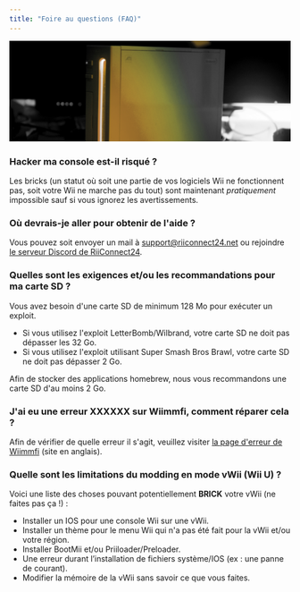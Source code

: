 ```yaml
---
title: "Foire au questions (FAQ)"
---
```


![Logo Wii Jaune de Riiconnect24](/images/Wii_Yellow_Gray.jpg)

### Hacker ma console est-il risqué ?
Les bricks (un statut où soit une partie de vos logiciels Wii ne fonctionnent pas, soit votre Wii ne marche pas du tout) sont maintenant *pratiquement* impossible sauf si vous ignorez les avertissements.

### Où devrais-je aller pour obtenir de l'aide ?
Vous pouvez soit envoyer un mail à support@riiconnect24.net ou rejoindre [le serveur Discord de RiiConnect24](https://discord.gg/b4Y7jfD).

### Quelles sont les exigences et/ou les recommandations pour ma carte SD ?
Vous avez besoin d'une carte SD de minimum 128 Mo pour exécuter un exploit.

- Si vous utilisez l'exploit LetterBomb/Wilbrand, votre carte SD ne doit pas dépasser les 32 Go.
- Si vous utilisez l'exploit utilisant Super Smash Bros Brawl, votre carte SD ne doit pas dépasser 2 Go.

Afin de stocker des applications homebrew, nous vous recommandons une carte SD d'au moins 2 Go.

### J'ai eu une erreur XXXXXX sur Wiimmfi, comment réparer cela ?
Afin de vérifier de quelle erreur il s'agit, veuillez visiter [la page d'erreur de Wiimmfi](https://wiimmfi.de/error) (site en anglais).

### Quelle sont les limitations du modding en mode vWii (Wii U) ?
Voici une liste des choses pouvant potentiellement **BRICK** votre vWii (ne faites pas ça !) :
* Installer un IOS pour une console Wii sur une vWii.
* Installer un thème pour le menu Wii qui n'a pas été fait pour la vWii et/ou votre région.
* Installer BootMii et/ou Priiloader/Preloader.
* Une erreur durant l’installation de fichiers système/IOS (ex : une panne de courant).
* Modifier la mémoire de la vWii sans savoir ce que vous faites.
